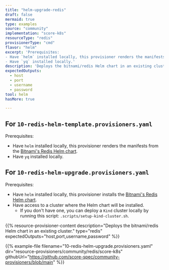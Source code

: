 ```yaml
---
title: "helm-upgrade-redis"
draft: false
mermaid: true
type: examples
source: "community"
implementation: "score-k8s"
resourceType: "redis"
provisionerType: "cmd"
flavor: "helm"
excerpt: 'Prerequisites:
- Have `helm` installed locally, this provisioner renders the manifests from the [Bitnami&#39;s Redis Helm chart](https://bitnami.com/stack/redis/helm).
- Have `yq` installed locally.'
description: 'Deploys the bitnami/redis Helm chart in an existing cluster.'
expectedOutputs: 
  - host
  - port
  - username
  - password
tool: helm
hasMore: true

---
```


## For `10-redis-helm-template.provisioners.yaml`

Prerequisites:

- Have `helm` installed locally, this provisioner renders the manifests from the [Bitnami's Redis Helm chart](https://bitnami.com/stack/redis/helm).
- Have `yq` installed locally.

## For `10-redis-helm-upgrade.provisioners.yaml`

Prerequisites:

- Have `helm` installed locally, this provisioner installs the [Bitnami's Redis Helm chart](https://bitnami.com/stack/redis/helm).
- Have access to a cluster where the Helm chart will be installed.
  - If you don't have one, you can deploy a `Kind` cluster locally by running this script: `.scripts/setup-kind-cluster.sh`.

{{% resource-provisioner-content description="Deploys the bitnami/redis Helm chart in an existing cluster." type="redis" expectedOutputs="host,port,username,password" %}}

{{% example-file filename="10-redis-helm-upgrade.provisioners.yaml" dir="resource-provisioners/community/redis/score-k8s" githubUrl="https://github.com/score-spec/community-provisioners/blob/main" %}}
